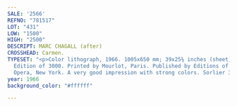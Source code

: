 ```yaml
---
SALE: '2566'
REFNO: "781517"
LOT: "431"
LOW: "1500"
HIGH: "2500"
DESCRIPT: MARC CHAGALL (after)
CROSSHEAD: Carmen.
TYPESET: "<p>Color lithograph, 1966. 1005x650 mm; 39x25⅜ inches (sheet), full margins.
  Edition of 3000. Printed by Mourlot, Paris. Published by Editions of the Metropolitan
  Opera, New York. A very good impression with strong colors. Sorlier 39.</p>"
year: 1966
background_color: "#ffffff"

---
```

